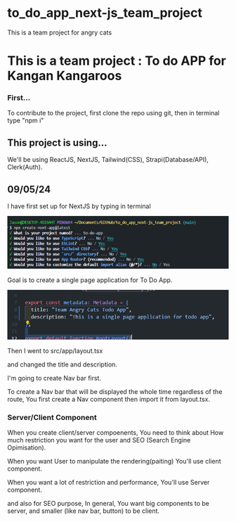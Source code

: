 # to_do_app_next-js_team_project
 This is a team project for angry cats




# This is a team project : To do APP for Kangan Kangaroos 




### First...


To contribute to the project, first clone the repo using git, then in terminal type "npm i" 

## This project is using...

We'll be using ReactJS, NextJS, Tailwind(CSS), Strapi(Database/API), Clerk(Auth).


## 09/05/24

I have first set up for NextJS by typing in terminal 

 ![alt text](image.png)

 Goal is to create a single page application for To Do App.

 ![alt text](image-1.png)

 Then I went to src/app/layout.tsx 

 and changed the title and description.


 I'm going to create Nav bar first.

 To create a Nav bar that will be displayed the whole time regardless of the route, You first create a Nav component then import it from layout.tsx.

### Server/Client Component

 When you create client/server compoenents, You need to think about How much restriction you want for the user and SEO (Search Engine Opimisation).

When you want User to manipulate the rendering(paiting) You'll use client component.

When you want a lot of restriction and performance, You'll use Server component.

and also for SEO purpose, In general, You want big components to be server, and smaller (like nav bar, button) to be client. 



